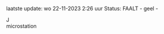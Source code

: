 laatste update: 
wo 22-11-2023  2:26   uur 
Status: FAALT - geel - 
<div class="service R">J</div><div class="service Y">microstation</div>